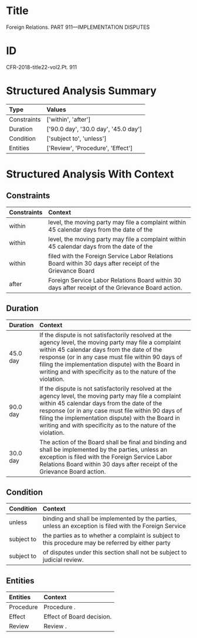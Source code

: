 # Title

 Foreign Relations. PART 911—IMPLEMENTATION DISPUTES


# ID

 CFR-2018-title22-vol2.Pt. 911


# Structured Analysis Summary

| Type        | Values                               |
|:------------|:-------------------------------------|
| Constraints | ['within', 'after']                  |
| Duration    | ['90.0 day', '30.0 day', '45.0 day'] |
| Condition   | ['subject to', 'unless']             |
| Entities    | ['Review', 'Procedure', 'Effect']    |


# Structured Analysis With Context

 


## Constraints

| Constraints   | Context                                                                                                  |
|:--------------|:---------------------------------------------------------------------------------------------------------|
| within        | level, the moving party may file a complaint within 45 calendar days from the date of the                |
| within        | level, the moving party may file a complaint within 45 calendar days from the date of the                |
| within        | filed with the Foreign Service Labor Relations Board within 30 days after receipt of the Grievance Board |
| after         | Foreign Service Labor Relations Board within 30 days after  receipt of the Grievance Board action.       |


## Duration

| Duration   | Context                                                                                                                                                                                                                                                                                                                         |
|:-----------|:--------------------------------------------------------------------------------------------------------------------------------------------------------------------------------------------------------------------------------------------------------------------------------------------------------------------------------|
| 45.0 day   | If the dispute is not satisfactorily resolved at the agency level, the moving party may file a complaint within 45 calendar days from the date of the response (or in any case must file within 90 days of filing the implementation dispute) with the Board in writing and with specificity as to the nature of the violation. |
| 90.0 day   | If the dispute is not satisfactorily resolved at the agency level, the moving party may file a complaint within 45 calendar days from the date of the response (or in any case must file within 90 days of filing the implementation dispute) with the Board in writing and with specificity as to the nature of the violation. |
| 30.0 day   | The action of the Board shall be final and binding and shall be implemented by the parties, unless an exception is filed with the Foreign Service Labor Relations Board within 30 days after receipt of the Grievance Board action.                                                                                             |


## Condition

| Condition   | Context                                                                                                |
|:------------|:-------------------------------------------------------------------------------------------------------|
| unless      | binding and shall be implemented by the parties, unless an exception is filed with the Foreign Service |
| subject to  | the parties as to whether a complaint is subject to this procedure may be referred by either party     |
| subject to  | of disputes under this section shall not be subject to  judicial review.                               |


## Entities

| Entities   | Context                    |
|:-----------|:---------------------------|
| Procedure  | Procedure .                |
| Effect     | Effect  of Board decision. |
| Review     | Review .                   |


